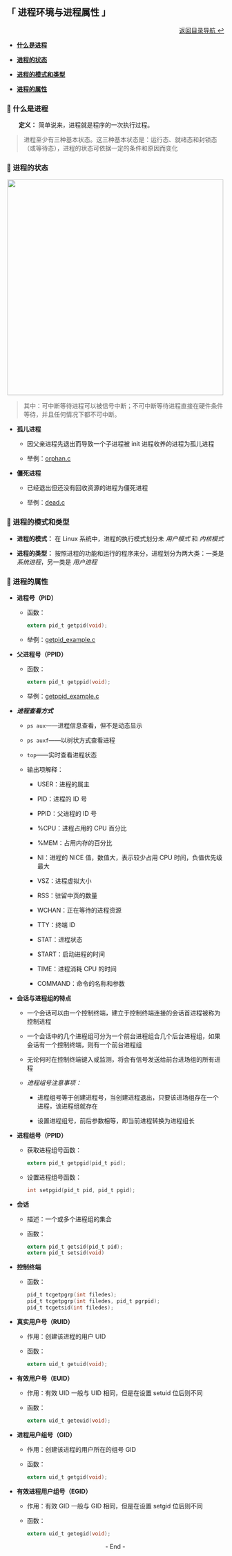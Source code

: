 ## 「 进程环境与进程属性 」

<div align="right">
    <a href="https://github.com/fmw666/Linux#-目录导航">返回目录导航 ↩</a>
</div>

+ **[什么是进程](#-什么是进程)**

+ **[进程的状态](#-进程的状态)**

+ **[进程的模式和类型](#-进程的模式和类型)**

+ **[进程的属性](#-进程的属性)**

### 💬 什么是进程

&emsp;&emsp;**定义：** 简单说来，进程就是程序的一次执行过程。

> 进程至少有三种基本状态。这三种基本状态是：运行态、就绪态和封锁态（或等待态），进程的状态可依据一定的条件和原因而变化

### 💬 进程的状态

<div align="center">
    <img src="../pics/进程状态.png" width=500>
</div>

> 其中：可中断等待进程可以被信号中断；不可中断等待进程直接在硬件条件等待，并且任何情况下都不可中断。

+ **孤儿进程**

    + 因父亲进程先退出而导致一个子进程被 init 进程收养的进程为孤儿进程

    + 举例：[orphan.c]()

+ **僵死进程**

    + 已经退出但还没有回收资源的进程为僵死进程

    + 举例：[dead.c]()

### 💬 进程的模式和类型

+ **进程的模式：** 在 Linux 系统中，进程的执行模式划分未 *用户模式* 和 *内核模式*

+ **进程的类型：** 按照进程的功能和运行的程序来分，进程划分为两大类：一类是 *系统进程*，另一类是 *用户进程*

### 💬 进程的属性

+ **进程号（PID）**

    + 函数：

        ```c
        extern pid_t getpid(void);
        ```

    + 举例：[getpid_example.c]()

+ **父进程号（PPID）**

    + 函数：

        ```c
        extern pid_t getppid(void);
        ```

    + 举例：[getppid_example.c]()

+ ***进程查看方式***

    + `ps aux`——进程信息查看，但不是动态显示

    + `ps auxf`——以树状方式查看进程

    + `top`——实时查看进程状态

    + 输出项解释：

        + USER：进程的属主

        + PID：进程的 ID 号

        + PPID：父进程的 ID 号

        + %CPU：进程占用的 CPU 百分比

        + %MEM：占用内存的百分比

        + NI：进程的 NICE 值，数值大，表示较少占用 CPU 时间，负值优先级最大

        + VSZ：进程虚拟大小

        + RSS：驻留中页的数量

        + WCHAN：正在等待的进程资源

        + TTY：终端 ID

        + STAT：进程状态

        + START：启动进程的时间

        + TIME：进程消耗 CPU 的时间

        + COMMAND：命令的名称和参数

+ **会话与进程组的特点**

    + 一个会话可以由一个控制终端，建立于控制终端连接的会话首进程被称为控制进程

    + 一个会话中的几个进程组可分为一个前台进程组合几个后台进程组，如果会话有一个控制终端，则有一个前台进程组

    + 无论何时在控制终端键入或监测，将会有信号发送给前台进场组的所有进程

    + *进程组号注意事项：*

        + 进程组号等于创建进程号，当创建进程退出，只要该进场组存在一个进程，该进程组就存在

        + 设置进程组号，前后参数相等，即当前进程转换为进程组长

+ **进程组号（PPID）**

    + 获取进程组号函数：

        ```c
        extern pid_t getpgid(pid_t pid);
        ```

    + 设置进程组号函数：

        ```c
        int setpgid(pid_t pid, pid_t pgid);
        ```

+ **会话**

    + 描述：一个或多个进程组的集合

    + 函数：

        ```c
        extern pid_t getsid(pid_t pid);
        extern pid_t setsid(void)
        ```

+ **控制终端**

    + 函数：

        ```c
        pid_t tcgetpgrp(int filedes);
        pid_t tcgetpgrp(int filedes, pid_t pgrpid);
        pid_t tcgetsid(int filedes);
        ```

+ **真实用户号（RUID）**

    + 作用：创建该进程的用户 UID

    + 函数：

        ```c
        extern uid_t getuid(void);
        ```

+ **有效用户号（EUID）**

    + 作用：有效 UID 一般与 UID 相同，但是在设置 setuid 位后则不同

    + 函数：

        ```c
        extern uid_t geteuid(void);
        ```

+ **进程用户组号（GID）**

    + 作用：创建该进程的用户所在的组号 GID

    + 函数：

        ```c
        extern uid_t getgid(void);
        ```

+ **有效进程用户组号（EGID）**

    + 作用：有效 GID 一般与 GID 相同，但是在设置 setgid 位后则不同

    + 函数：

        ```c
        extern uid_t getegid(void);
        ```

<div align="center">
    - End -
</div>